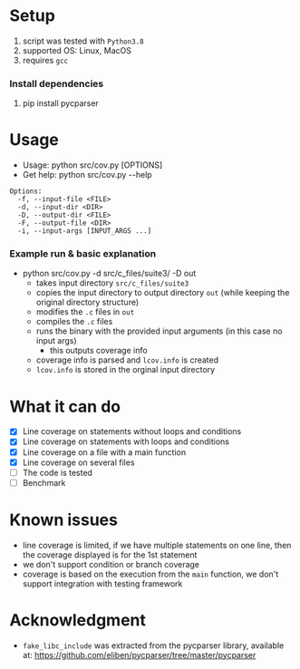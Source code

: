 # Setup
1. script was tested with `Python3.8`
2. supported OS: Linux, MacOS
3. requires `gcc`

### Install dependencies
1. pip install pycparser

# Usage
- Usage: python src/cov.py [OPTIONS]
- Get help: python src/cov.py --help

```
Options:
  -f, --input-file <FILE>
  -d, --input-dir <DIR>
  -D, --output-dir <FILE>
  -F, --output-file <DIR>
  -i, --input-args [INPUT_ARGS ...]
```
### Example run & basic explanation
* python src/cov.py -d src/c_files/suite3/ -D out
  * takes input directory `src/c_files/suite3`
  * copies the input directory to output directory `out` (while keeping the original directory structure)
  * modifies the `.c` files in `out`
  * compiles the `.c` files
  * runs the binary with the provided input arguments (in this case no input args)
    * this outputs coverage info
  * coverage info is parsed and `lcov.info` is created
  * `lcov.info` is stored in the orginal input directory

# What it can do
 - [x] Line coverage on statements without loops and conditions
 - [x] Line coverage on statements with loops and conditions
 - [x] Line coverage on a file with a main function
 - [x] Line coverage on several files
 - [ ] The code is tested 
 - [ ] Benchmark

# Known issues
- line coverage is limited, if we have multiple statements on one line, then the coverage displayed is for the 1st statement
- we don't support condition or branch coverage
- coverage is based on the execution from the `main` function, we don't support integration with testing framework

# Acknowledgment
- `fake_libc_include` was extracted from the pycparser library, available at: https://github.com/eliben/pycparser/tree/master/pycparser